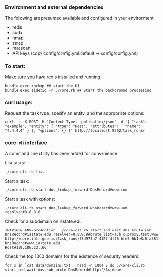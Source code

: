 ### Environment and external dependencies

The following are presumed available and configured in your environment
 - redis
 - sudo
 - nmap
 - zmap
 - masscan
 - API keys (copy config/config.yml.default -> config/config.yml)

### To start:

Make sure you have redis installed and running.

```
bundle exec rackup ## start the UI
bundle exec sidekiq -r ./core.rb ## Start the background processing
```



### curl usage:

Request the task type, specify an entity, and the appropriate options:
````
curl -s -X POST -H "Content-Type: application/json" -d '{ "task": "example", "entity": { "type": "Host", "attributes": { "name": "4.4.4.4" } }, "options": {} }' http://localhost:9292/task_runs/
````

### core-cli interface

A command line utility has been added for convenience

List tasks:
```
./core-cli.rb list
```

Start a task:
```
./core-cli.rb start dns_lookup_forward DnsRecord#wow.com
```

Start a task with options:
```
./core-cli.rb start dns_lookup_forward DnsRecord#wow.com resolver#8.8.8.8
```

Check for a subdomain on iastate.edu:
```
INTRIGUE_ENV=production  ./core-cli.rb start_and_wait dns_brute_sub DnsRecord#iastate.edu resolver=8.8.8.8#brute_list=a,b,c,proxy,test,www
http://core.intrigue.io/task_runs/05d975a7-4527-4f76-bfe3-6b1e8c6fa581
DnsRecord#www.iastate.edu
Host#129.186.23.166
```

Check the top 1000 domains for the existence of security headers:
```
for x in `cat data/domains.txt | head -n 1000`; do ./core-cli.rb start_and_wait dns_sub_brute DnsRecord#http://$x;done
```
